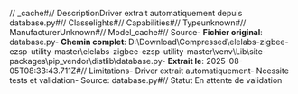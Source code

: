 // _cache#// DescriptionDriver extrait automatiquement depuis database.py#// Classelights#// Capabilities#// Typeunknown#// ManufacturerUnknown#// Model_cache#// Source- **Fichier original**: database.py- **Chemin complet**: D:\Download\Compressed\elelabs-zigbee-ezsp-utility-master\elelabs-zigbee-ezsp-utility-master\venv\Lib\site-packages\pip\_vendor\distlib\database.py- **Extrait le**: 2025-08-05T08:33:43.711Z#// Limitations- Driver extrait automatiquement- Ncessite tests et validation- Source: database.py#// Statut En attente de validation
